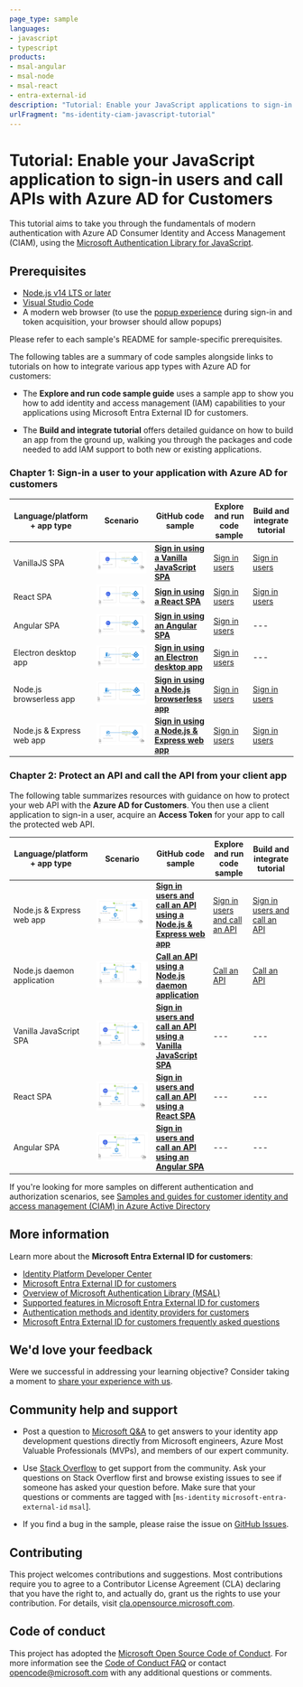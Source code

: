 ```yaml
---
page_type: sample
languages:
- javascript
- typescript
products:
- msal-angular
- msal-node
- msal-react
- entra-external-id
description: "Tutorial: Enable your JavaScript applications to sign-in users and call APIs with Azure AD for Customers"
urlFragment: "ms-identity-ciam-javascript-tutorial"
---
```


# Tutorial: Enable your JavaScript application to sign-in users and call APIs with Azure AD for Customers

This tutorial aims to take you through the fundamentals of modern authentication with Azure AD Consumer Identity and Access Management (CIAM), using the [Microsoft Authentication Library for JavaScript](https://github.com/AzureAD/microsoft-authentication-library-for-js).

## Prerequisites

- [Node.js v14 LTS or later](https://nodejs.org/en/download/)
- [Visual Studio Code](https://code.visualstudio.com/download)
- A modern web browser (to use the [popup experience](https://github.com/AzureAD/microsoft-authentication-library-for-js/blob/dev/lib/msal-browser/docs/initialization.md#choosing-an-interaction-type) during sign-in and token acquisition, your browser should allow popups)

Please refer to each sample's README for sample-specific prerequisites. 


The following tables are a summary of code samples alongside links to tutorials on how to integrate various app types with Azure AD for customers:

- The **Explore and run code sample guide** uses a sample app to show you how to add identity and access management (IAM) capabilities to your applications using Microsoft Entra External ID for customers.

- The **Build and integrate tutorial** offers detailed guidance on how to build an app from the ground up, walking you through the packages and code needed to add IAM support to both new or existing applications.


### Chapter 1: Sign-in a user to your application with Azure AD for customers


Language/platform + app type |Scenario| GitHub code sample | Explore and run code sample | Build and integrate tutorial |
| ------- | -------- | ------------- |-------------|---------------|
VanillaJS SPA| ![Sign in users with a Vanilla JavaScript SPA](./1-Authentication/0-sign-in-vanillajs/ReadmeFiles/topology.png) | [**Sign in using a Vanilla JavaScript SPA**](./1-Authentication/0-sign-in-vanillajs/README.md) | [Sign in users](https://learn.microsoft.com/azure/active-directory/external-identities/customers/how-to-single-page-app-vanillajs-sample-sign-in) | [Sign in users](https://learn.microsoft.com/azure/active-directory/external-identities/customers/how-to-single-page-app-vanillajs-prepare-tenant) |
|React SPA|![Sign in users with a React SPA](./1-Authentication/1-sign-in-react/ReadmeFiles/topology.png) | [**Sign in using a React SPA**](./1-Authentication/1-sign-in-react/README.md) | [Sign in users](https://learn.microsoft.com/azure/active-directory/external-identities/customers/how-to-single-page-application-react-sample) | [Sign in users](https://learn.microsoft.com/azure/active-directory/external-identities/customers/how-to-single-page-application-react-prepare-tenant) |
Angular SPA|![Sign in users with an Angular SPA](./1-Authentication/1-sign-in-react/ReadmeFiles/topology.png) | [**Sign in using an Angular SPA**](./1-Authentication/2-sign-in-angular/README.md) | [Sign in users](https://learn.microsoft.com/azure/active-directory/external-identities/customers/how-to-single-page-application-angular-sample) | --- |
Electron desktop app|![Sign in users with an Electron desktop app](./1-Authentication/3-sign-in-electron/ReadmeFiles/topology.png) | [**Sign in using an Electron desktop app**](./1-Authentication/3-sign-in-electron/README.md) | [Sign in users](https://learn.microsoft.com/azure/active-directory/external-identities/customers/how-to-desktop-app-electron-sample-sign-in) | --- |
Node.js browserless app|![Sign in users with a Node.js browserless app](./1-Authentication/4-sign-in-device-code/ReadmeFiles/topology.png) | [**Sign in using a Node.js browserless app**](./1-Authentication/4-sign-in-device-code/README.md) | [Sign in users](https://learn.microsoft.com/azure/active-directory/external-identities/customers/how-to-browserless-app-node-sample-sign-in) | [Sign in users](https://learn.microsoft.com/azure/active-directory/external-identities/customers/how-to-browserless-app-node-sign-in-overview) |
Node.js & Express web app|![Sign in users with a Node.js & Express web app](./1-Authentication/5-sign-in-express/ReadmeFiles/topology.png) | [**Sign in using a Node.js & Express web app**](./1-Authentication/5-sign-in-express/README.md) | [Sign in users](https://learn.microsoft.com/azure/active-directory/external-identities/customers/how-to-web-app-node-sample-sign-in) | [Sign in users](https://learn.microsoft.com/azure/active-directory/external-identities/customers/how-to-web-app-node-sign-in-overview) |


### Chapter 2: Protect an API and call the API from your client app

The following table summarizes resources with guidance on how to protect your web API with the **Azure AD for Customers**.  You then use a client application to sign-in a user, acquire an **Access Token** for your app to call the protected web API.


Language/platform + app type |Scenario| GitHub code sample | Explore and run code sample | Build and integrate tutorial |
| ------- | -------- | ------------- |-------------|---------------|
Node.js & Express web app|![Sign in users and call an API using a Node.js & Express web app](./2-Authorization/4-call-api-express/ReadmeFiles/topology.png) | [**Sign in users and call an API using a Node.js & Express web app**](./2-Authorization/4-call-api-express/README.md) | [Sign in users and call an API](https://learn.microsoft.com/azure/active-directory/external-identities/customers/how-to-web-app-node-sample-sign-in-call-api) | [Sign in users and call an API](https://learn.microsoft.com/azure/active-directory/external-identities/customers/how-to-web-app-node-sign-in-call-api-overview) |
Node.js daemon application|![Call an API using a Node.js daemon application](./2-Authorization/3-call-api-node-daemon/ReadmeFiles/topology.png)| [**Call an API using a Node.js daemon application**](/2-Authorization/3-call-api-node-daemon/README.md) | [Call an API](https://learn.microsoft.com/azure/active-directory/external-identities/customers/how-to-daemon-node-sample-call-api) |[Call an API](https://learn.microsoft.com/azure/active-directory/external-identities/customers/how-to-daemon-node-call-api-overview) |
Vanilla JavaScript SPA|![Sign in users and call an API using a Vanilla JavaScript SPA](./2-Authorization/0-call-api-vanillajs/ReadmeFiles/topology.png) | [**Sign in users and call an API using a Vanilla JavaScript SPA**](./2-Authorization//0-call-api-vanillajs/README.md) | --- |--- |
React SPA|![Sign in users and call an API using a React SPA](./2-Authorization/1-call-api-react/ReadmeFiles/topology.png) | [**Sign in users and call an API using a React SPA**](./2-Authorization/1-call-api-react/README.md) | --- |--- |
Angular SPA|![Sign in users and call an API using an Angular SPA](./2-Authorization/2-call-api-angular/ReadmeFiles/topology.png) | [**Sign in users and call an API using an Angular SPA**](./2-Authorization/2-call-api-angular/README.md) | --- |--- |


If you're looking for more samples on different authentication and authorization scenarios, see [Samples and guides for customer identity and access management (CIAM) in Azure Active Directory](https://learn.microsoft.com/azure/active-directory/external-identities/customers/samples-ciam-all?tabs=apptype)

## More information

Learn more about the **Microsoft Entra External ID for customers**:

- [Identity Platform Developer Center](https://developer.microsoft.com/identity/customers)
- [Microsoft Entra External ID for customers](https://learn.microsoft.com/azure/active-directory/external-identities/customers/overview-customers-ciam)
- [Overview of Microsoft Authentication Library (MSAL)](https://docs.microsoft.com/azure/active-directory/develop/msal-overview)
- [Supported features in Microsoft Entra External ID for customers](https://learn.microsoft.com/azure/active-directory/external-identities/customers/concept-supported-features-customers)
- [Authentication methods and identity providers for customers](https://learn.microsoft.com/azure/active-directory/external-identities/customers/concept-authentication-methods-customers)
- [Microsoft Entra External ID for customers frequently asked questions](https://learn.microsoft.com/azure/active-directory/external-identities/customers/faq-customers)


## We'd love your feedback

Were we successful in addressing your learning objective? Consider taking a moment to [share your experience with us](https://forms.office.com/Pages/ResponsePage.aspx?id=v4j5cvGGr0GRqy180BHbR_ivMYEeUKlEq8CxnMPgdNZUNDlUTTk2NVNYQkZSSjdaTk5KT1o4V1VVNS4u).


## Community help and support


- Post a question to [Microsoft Q&A](https://learn.microsoft.com/answers/) to get answers to your identity app development questions directly from Microsoft engineers, Azure Most Valuable Professionals (MVPs), and members of our expert community.

- Use [Stack Overflow](https://stackoverflow.com/questions/tagged/microsoft-entra-external-id) to get support from the community.
Ask your questions on Stack Overflow first and browse existing issues to see if someone has asked your question before. Make sure that your questions or comments are tagged with [`ms-identity` `microsoft-entra-external-id` `msal`].

- If you find a bug in the sample, please raise the issue on [GitHub Issues](../../issues).

## Contributing

This project welcomes contributions and suggestions.  Most contributions require you to agree to a
Contributor License Agreement (CLA) declaring that you have the right to, and actually do, grant us
the rights to use your contribution. For details, visit [cla.opensource.microsoft.com](https://cla.opensource.microsoft.com).

## Code of conduct

This project has adopted the [Microsoft Open Source Code of Conduct](https://opensource.microsoft.com/codeofconduct/).
For more information see the [Code of Conduct FAQ](https://opensource.microsoft.com/codeofconduct/faq/) or
contact [opencode@microsoft.com](mailto:opencode@microsoft.com) with any additional questions or comments.
